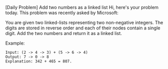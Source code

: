 [Daily Problem] Add two numbers as a linked list
Hi, here's your problem today. This problem was recently asked by Microsoft:

You are given two linked-lists representing two non-negative integers. The digits are stored in reverse order and each of their nodes contain a single digit. Add the two numbers and return it as a linked list.

Example:
```
Input: (2 -> 4 -> 3) + (5 -> 6 -> 4)
Output: 7 -> 0 -> 8
Explanation: 342 + 465 = 807.
```
